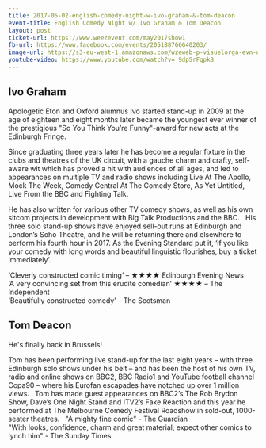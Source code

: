 ```yaml
---
title: 2017-05-02-english-comedy-night-w-ivo-graham-&-tom-deacon
event-title: English Comedy Night w/ Ivo Graham & Tom Deacon
layout: post
ticket-url: https://www.weezevent.com/may2017show1
fb-url: https://www.facebook.com/events/205188766640203/
image-url: https://s3-eu-west-1.amazonaws.com/wzeweb-p-visuelorga-evn-affiche-thumb/affiche_241991.thumb53700.1491394989.jpg
youtube-video: https://www.youtube.com/watch?v=_9dpSrFgpk8
---
```

## Ivo Graham
Apologetic Eton and Oxford alumnus Ivo started stand-up in 2009 at the age of eighteen and eight months later became the youngest ever winner of the prestigious "So You Think You’re Funny"-award for new acts at the Edinburgh Fringe.

Since graduating three years later he has become a regular fixture in the clubs and theatres of the UK circuit, with a gauche charm and crafty, self-aware wit which has proved a hit with audiences of all ages, and led to appearances on multiple TV and radio shows including Live At The Apollo, Mock The Week, Comedy Central At The Comedy Store, As Yet Untitled, Live From the BBC and Fighting Talk.

He has also written for various other TV comedy shows, as well as his own sitcom projects in development with Big Talk Productions and the BBC.
 
His three solo stand-up shows have enjoyed sell-out runs at Edinburgh and London’s Soho Theatre, and he will be returning there and elsewhere to perform his fourth hour in 2017. As the Evening Standard put it, ‘if you like your comedy with long words and beautiful linguistic flourishes, buy a ticket immediately’.

‘Cleverly constructed comic timing’ – ★★★★ Edinburgh Evening News  
‘A very convincing set from this erudite comedian’ ★★★★ – The Independent  
‘Beautifully constructed comedy’ – The Scotsman
 
## Tom Deacon
He's finally back in Brussels!

Tom has been performing live stand-up for the last eight years – with three Edinburgh solo shows under his belt – and has been the host of his own TV, radio and online shows on BBC2, BBC Radio1 and YouTube football channel Copa90 – where his Eurofan escapades have notched up over 1 million views.
 
Tom has made guest appearances on BBC2’s The Rob Brydon Show, Dave’s One Night Stand and ITV2’s Fake Reaction and this year he performed at The Melbourne Comedy Festival Roadshow in sold-out, 1000-seater theatres.
 
"A mighty fine comic" - The Guardian  
"With looks, confidence, charm and great material; expect other comics to lynch him" - The Sunday Times